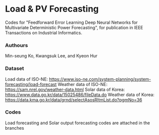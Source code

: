 # Load & PV Forecasting

Codes for "Feedforward Error Learning Deep Neural Networks for Multivariate Deterministic Power Forecasting", for publication in IEEE Transactions on Industrial Informatics.

### Authours
Min-seung Ko, Kwangsuk Lee, and Kyeon Hur

### Dataset
Load data of ISO-NE: https://www.iso-ne.com/system-planning/system-forecasting/load-forecast
Weather data of ISO-NE: https://sam.nrel.gov/weather-data.html
Solar data of Korea: https://www.data.go.kr/data/15025486/fileData.do
Weather data of Korea: https://data.kma.go.kr/data/grnd/selectAsosRltmList.do?pgmNo=36

### Codes
Load forecasting and Solar output forecasting codes are attached in the branches
